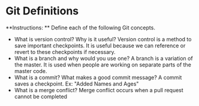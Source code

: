 # Git Definitions

**Instructions: ** Define each of the following Git concepts.

* What is version control?  Why is it useful?
Version control is a method to save important checkpoints. It is useful because we can reference or revert to these checkpoints if necessary.
* What is a branch and why would you use one?
A branch is a variation of the master. It is used when people are working on separate parts of the master code.
* What is a commit? What makes a good commit message?
A commit saves a checkpoint. Ex: "Added Names and Ages"
* What is a merge conflict?
Merge conflict occurs when a pull request cannot be completed